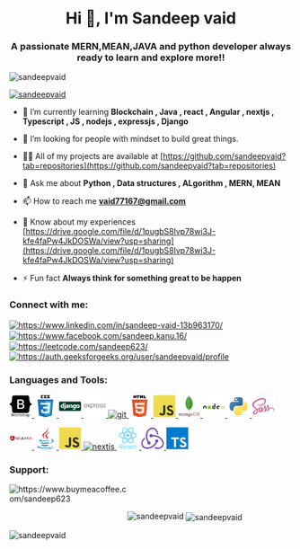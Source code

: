 <h1 align="center">Hi 👋, I'm Sandeep vaid</h1>
<h3 align="center">A passionate MERN,MEAN,JAVA and python developer always ready to learn and explore more!!</h3>

<p align="left"> <img src="https://komarev.com/ghpvc/?username=sandeepvaid&label=Profile%20views&color=0e75b6&style=flat" alt="sandeepvaid" /> </p>

<p align="left"> <a href="https://github.com/ryo-ma/github-profile-trophy"><img src="https://github-profile-trophy.vercel.app/?username=sandeepvaid" alt="sandeepvaid" /></a> </p>


- 🌱 I’m currently learning **Blockchain , Java , react , Angular , nextjs , Typescript , JS , nodejs , expressjs , Django**

- 🤝 I’m looking for people with mindset to build great things.

- 👨‍💻 All of my projects are available at [https://github.com/sandeepvaid?tab=repositories](https://github.com/sandeepvaid?tab=repositories)

- 💬 Ask me about **Python , Data structures , ALgorithm , MERN, MEAN**

- 📫 How to reach me **vaid77167@gmail.com**

- 📄 Know about my experiences [https://drive.google.com/file/d/1pugbS8lvp78wi3J-kfe4faPw4JkDOSWa/view?usp=sharing](https://drive.google.com/file/d/1pugbS8lvp78wi3J-kfe4faPw4JkDOSWa/view?usp=sharing)

- ⚡ Fun fact **Always think for something great to be happen**

<h3 align="left">Connect with me:</h3>
<p align="left">
<a href="https://www.linkedin.com/in/sandeep-vaid-13b963170" target="blank"><img align="center" src="https://raw.githubusercontent.com/rahuldkjain/github-profile-readme-generator/master/src/images/icons/Social/linked-in-alt.svg" alt="https://www.linkedin.com/in/sandeep-vaid-13b963170/" height="30" width="40" /></a>
<a href="https://fb.com/https://www.facebook.com/sandeep.kanu.16/" target="blank"><img align="center" src="https://raw.githubusercontent.com/rahuldkjain/github-profile-readme-generator/master/src/images/icons/Social/facebook.svg" alt="https://www.facebook.com/sandeep.kanu.16/" height="30" width="40" /></a>
<a href="https://leetcode.com/sandeep623/" target="blank"><img align="center" src="https://raw.githubusercontent.com/rahuldkjain/github-profile-readme-generator/master/src/images/icons/Social/leet-code.svg" alt="https://leetcode.com/sandeep623/" height="30" width="40" /></a>
<a href="https://auth.geeksforgeeks.org/user/https://auth.geeksforgeeks.org/user/sandeepvaid/profile" target="blank"><img align="center" src="https://raw.githubusercontent.com/rahuldkjain/github-profile-readme-generator/master/src/images/icons/Social/geeks-for-geeks.svg" alt="https://auth.geeksforgeeks.org/user/sandeepvaid/profile" height="30" width="40" /></a>
</p>

<h3 align="left">Languages and Tools:</h3>
<p align="left"> <a href="https://getbootstrap.com" target="_blank" rel="noreferrer"> <img src="https://raw.githubusercontent.com/devicons/devicon/master/icons/bootstrap/bootstrap-plain-wordmark.svg" alt="bootstrap" width="40" height="40"/> </a> <a href="https://www.w3schools.com/css/" target="_blank" rel="noreferrer"> <img src="https://raw.githubusercontent.com/devicons/devicon/master/icons/css3/css3-original-wordmark.svg" alt="css3" width="40" height="40"/> </a> <a href="https://www.djangoproject.com/" target="_blank" rel="noreferrer"> <img src="https://raw.githubusercontent.com/devicons/devicon/master/icons/django/django-original.svg" alt="django" width="40" height="40"/> </a> <a href="https://expressjs.com" target="_blank" rel="noreferrer"> <img src="https://raw.githubusercontent.com/devicons/devicon/master/icons/express/express-original-wordmark.svg" alt="express" width="40" height="40"/> </a> <a href="https://git-scm.com/" target="_blank" rel="noreferrer"> <img src="https://www.vectorlogo.zone/logos/git-scm/git-scm-icon.svg" alt="git" width="40" height="40"/> </a> <a href="https://www.w3.org/html/" target="_blank" rel="noreferrer"> <img src="https://raw.githubusercontent.com/devicons/devicon/master/icons/html5/html5-original-wordmark.svg" alt="html5" width="40" height="40"/> </a> <a href="https://developer.mozilla.org/en-US/docs/Web/JavaScript" target="_blank" rel="noreferrer"> <img src="https://raw.githubusercontent.com/devicons/devicon/master/icons/javascript/javascript-original.svg" alt="javascript" width="40" height="40"/> </a> <a href="https://www.mongodb.com/" target="_blank" rel="noreferrer"> <img src="https://raw.githubusercontent.com/devicons/devicon/master/icons/mongodb/mongodb-original-wordmark.svg" alt="mongodb" width="40" height="40"/> </a> <a href="https://nodejs.org" target="_blank" rel="noreferrer"> <img src="https://raw.githubusercontent.com/devicons/devicon/master/icons/nodejs/nodejs-original-wordmark.svg" alt="nodejs" width="40" height="40"/> </a> <a href="https://www.python.org" target="_blank" rel="noreferrer"> <img src="https://raw.githubusercontent.com/devicons/devicon/master/icons/python/python-original.svg" alt="python" width="40" height="40"/> </a> <a href="https://sass-lang.com" target="_blank" rel="noreferrer"> <img src="https://raw.githubusercontent.com/devicons/devicon/master/icons/sass/sass-original.svg" alt="sass" width="40" height="40"/> </a> </p><p align="left"> <a href="https://angular.io" target="_blank" rel="noreferrer"> <img src="https://raw.githubusercontent.com/devicons/devicon/master/icons/angularjs/angularjs-original-wordmark.svg" alt="angularjs" width="40" height="40"/> </a> <a href="https://www.java.com" target="_blank" rel="noreferrer"> <img src="https://raw.githubusercontent.com/devicons/devicon/master/icons/java/java-original.svg" alt="java" width="40" height="40"/> </a> <a href="https://developer.mozilla.org/en-US/docs/Web/JavaScript" target="_blank" rel="noreferrer"> <img src="https://raw.githubusercontent.com/devicons/devicon/master/icons/javascript/javascript-original.svg" alt="javascript" width="40" height="40"/> </a> <a href="https://nextjs.org/" target="_blank" rel="noreferrer"> <img src="https://cdn.worldvectorlogo.com/logos/nextjs-2.svg" alt="nextjs" width="40" height="40"/> </a> <a href="https://reactjs.org/" target="_blank" rel="noreferrer"> <img src="https://raw.githubusercontent.com/devicons/devicon/master/icons/react/react-original-wordmark.svg" alt="react" width="40" height="40"/> </a> <a href="https://redux.js.org" target="_blank" rel="noreferrer"> <img src="https://raw.githubusercontent.com/devicons/devicon/master/icons/redux/redux-original.svg" alt="redux" width="40" height="40"/> </a> <a href="https://www.typescriptlang.org/" target="_blank" rel="noreferrer"> <img src="https://raw.githubusercontent.com/devicons/devicon/master/icons/typescript/typescript-original.svg" alt="typescript" width="40" height="40"/> </a> </p>

<h3 align="left">Support:</h3>
<p><a href="https://www.buymeacoffee.com/https://www.buymeacoffee.com/sandeep623"> <img align="left" src="https://cdn.buymeacoffee.com/buttons/v2/default-yellow.png" height="50" width="210" alt="https://www.buymeacoffee.com/sandeep623" /></a></p><br><br>

<p><img align="left" src="https://github-readme-stats.vercel.app/api/top-langs?username=sandeepvaid&show_icons=true&locale=en&layout=compact" alt="sandeepvaid" /></p>

<p>&nbsp;<img align="center" src="https://github-readme-stats.vercel.app/api?username=sandeepvaid&show_icons=true&locale=en" alt="sandeepvaid" /></p>

<p><img align="center" src="https://github-readme-streak-stats.herokuapp.com/?user=sandeepvaid&" alt="sandeepvaid" /></p>
